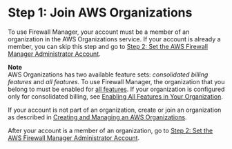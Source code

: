 # Step 1: Join AWS Organizations<a name="join-aws-orgs"></a>

To use Firewall Manager, your account must be a member of an organization in the AWS Organizations service\. If your account is already a member, you can skip this step and go to [Step 2: Set the AWS Firewall Manager Administrator Account](enable-integration.md)\.

**Note**  
AWS Organizations has two available feature sets: *consolidated billing features* and *all features*\. To use Firewall Manager, the organization that you belong to must be enabled for [all features](https://docs.aws.amazon.com/organizations/latest/userguide/orgs_getting-started_concepts.html#feature-set)\. If your organization is configured only for consolidated billing, see [Enabling All Features in Your Organization](https://docs.aws.amazon.com/organizations/latest/userguide/orgs_manage_org_support-all-features.html)\.

If your account is not part of an organization, create or join an organization as described in [Creating and Managing an AWS Organizations](https://docs.aws.amazon.com/organizations/latest/userguide/orgs_manage_org.html)\.

After your account is a member of an organization, go to [Step 2: Set the AWS Firewall Manager Administrator Account](enable-integration.md)\.